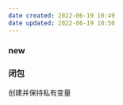 ```yaml
---
date created: 2022-06-19 10:49
date updated: 2022-06-19 10:50
---
```


### new

### 闭包

创建并保持私有变量

###
